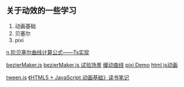 ## 关于动效的一些学习
1. 动画基础
2. 贝塞尔
3. pixi

[n 阶贝塞尔曲线计算公式——Ts实现](https://blog.csdn.net/lxt610/article/details/105071368)

[bezierMaker.js](https://juejin.cn/post/6844903542902226951)
[bezierMaker.js 试验场景](https://aaaaaaaty.github.io/bezierMaker.js/playground/playground.html)
[缓动曲线](https://easings.net/)
[pixi Demo](https://juejin.cn/post/6937862827499749406)
[html js动画](http://lamberta.github.io/html5-animation/)

[tween.js](https://github.com/tweenjs/tween.js/)
[《HTML5 + JavaScript 动画基础》读书笔记](https://github.com/JChehe/blog/issues/40)